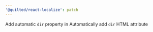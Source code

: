 ```yaml
---
'@quilted/react-localize': patch
---
```


Add automatic `dir` property in Automatically add `dir` HTML attribute
